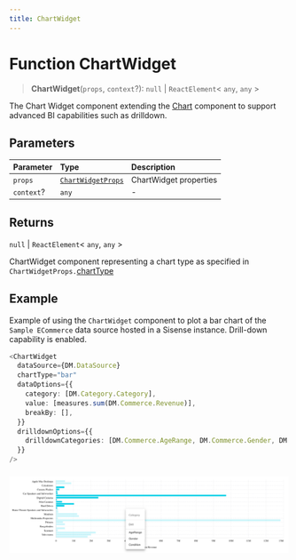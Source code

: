 ```yaml
---
title: ChartWidget
---
```


# Function ChartWidget

> **ChartWidget**(`props`, `context`?): `null` \| `ReactElement`\< `any`, `any` \>

The Chart Widget component extending the [Chart](function.Chart.md) component to support advanced BI
capabilities such as drilldown.

## Parameters

| Parameter | Type | Description |
| :------ | :------ | :------ |
| `props` | [`ChartWidgetProps`](../interfaces/interface.ChartWidgetProps.md) | ChartWidget properties |
| `context`? | `any` | - |

## Returns

`null` \| `ReactElement`\< `any`, `any` \>

ChartWidget component representing a chart type as specified in `ChartWidgetProps.`[chartType](../interfaces/interface.ChartWidgetProps.md#charttype)

## Example

Example of using the `ChartWidget` component to
plot a bar chart of the `Sample ECommerce` data source hosted in a Sisense instance.
Drill-down capability is enabled.
```ts
<ChartWidget
  dataSource={DM.DataSource}
  chartType="bar"
  dataOptions={{
    category: [DM.Category.Category],
    value: [measures.sum(DM.Commerce.Revenue)],
    breakBy: [],
  }}
  drilldownOptions={{
    drilldownCategories: [DM.Commerce.AgeRange, DM.Commerce.Gender, DM.Commerce.Condition],
  }}
/>
```
###
<img src="../../../img/chart-widget-with-drilldown-example-1.png" width="800px" />
